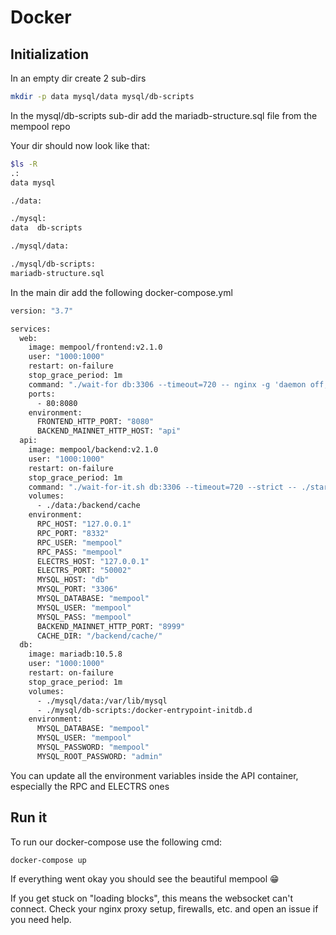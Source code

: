 # Docker

## Initialization

In an empty dir create 2 sub-dirs

```bash
mkdir -p data mysql/data mysql/db-scripts
```

In the mysql/db-scripts sub-dir add the mariadb-structure.sql file from the mempool repo

Your dir should now look like that:

```bash
$ls -R
.:
data mysql

./data:

./mysql:
data  db-scripts

./mysql/data:

./mysql/db-scripts:
mariadb-structure.sql
```

In the main dir add the following docker-compose.yml

```bash
version: "3.7"

services:
  web:
    image: mempool/frontend:v2.1.0
    user: "1000:1000"
    restart: on-failure
    stop_grace_period: 1m
    command: "./wait-for db:3306 --timeout=720 -- nginx -g 'daemon off;'"
    ports:
      - 80:8080
    environment:
      FRONTEND_HTTP_PORT: "8080"
      BACKEND_MAINNET_HTTP_HOST: "api"
  api:
    image: mempool/backend:v2.1.0
    user: "1000:1000"
    restart: on-failure
    stop_grace_period: 1m
    command: "./wait-for-it.sh db:3306 --timeout=720 --strict -- ./start.sh"
    volumes:
      - ./data:/backend/cache
    environment:
      RPC_HOST: "127.0.0.1"
      RPC_PORT: "8332"
      RPC_USER: "mempool"
      RPC_PASS: "mempool"
      ELECTRS_HOST: "127.0.0.1"
      ELECTRS_PORT: "50002"
      MYSQL_HOST: "db"
      MYSQL_PORT: "3306"
      MYSQL_DATABASE: "mempool"
      MYSQL_USER: "mempool"
      MYSQL_PASS: "mempool"
      BACKEND_MAINNET_HTTP_PORT: "8999"
      CACHE_DIR: "/backend/cache/"
  db:
    image: mariadb:10.5.8
    user: "1000:1000"
    restart: on-failure
    stop_grace_period: 1m
    volumes:
      - ./mysql/data:/var/lib/mysql
      - ./mysql/db-scripts:/docker-entrypoint-initdb.d
    environment:
      MYSQL_DATABASE: "mempool"
      MYSQL_USER: "mempool"
      MYSQL_PASSWORD: "mempool"
      MYSQL_ROOT_PASSWORD: "admin"

```

You can update all the environment variables inside the API container, especially the RPC and ELECTRS ones

## Run it

To run our docker-compose use the following cmd:

```bash
docker-compose up
```

If everything went okay you should see the beautiful mempool :grin:

If you get stuck on "loading blocks", this means the websocket can't connect.
Check your nginx proxy setup, firewalls, etc. and open an issue if you need help.
